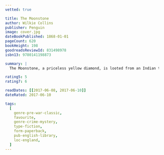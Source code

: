 ```yaml
---
vetted: true

title: The Moonstone
author: Wilkie Collins
publisher: Penguin
image: cover.jpg
dateBookPublished: 1868-01-01
pageCount: 620
bookHeight: 198
goodreadsReviewId: 831498978
isbn13: 9780141198873

summary: |
  The Moonstone, a priceless yellow diamond, is looted from an Indian temple and maliciously bequeathed to Rachel Verinder. On her eighteenth birthday, her friend and suitor Franklin Blake brings the gift to her. That very night, it is stolen again. No one is above suspicion, as the idiosyncratic Sergeant Cuff and the Franklin piece together a puzzling series of events as mystifying as an opium dream and as deceptive as the nearby Shivering Sand. The intricate plot and modern technique of multiple narrators made Wilkie Collins's 1868 work a huge success in the Victorian sensation genre. With a reconstruction of the crime, red herrings and a 'locked-room' puzzle, The Moonstone was also a major precursor of the modern mystery novel.

rating5: 5
rating7: 6

readDates: [[2017-06-08, 2017-06-10]]
dateRated: 2017-06-10

tags:
  [
    genre-pre-war-classic,
    favourite,
    genre-crime-mystery,
    type-fiction,
    form-paperback,
    pub-english-library,
    loc-england,
  ]
---
```

